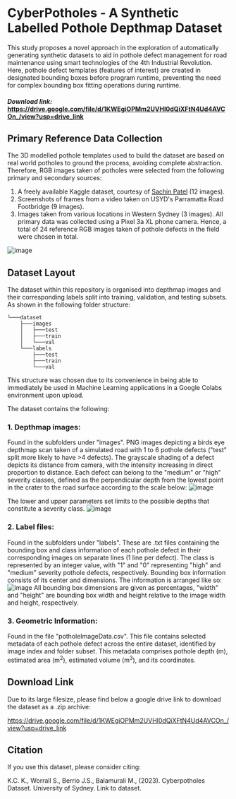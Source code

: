 # CyberPotholes - A Synthetic Labelled Pothole Depthmap Dataset
This study proposes a novel approach in the exploration of automatically generating synthetic datasets to aid in pothole defect management for road maintenance using smart technologies of the 4th Industrial Revolution. Here, pothole defect templates (features of interest) are created in designated bounding boxes before program runtime, preventing the need for complex bounding box fitting operations during runtime.

#### ***Download link:*** https://drive.google.com/file/d/1KWEgiOPMm2UVHl0dQiXFtN4Ud4AVCOn_/view?usp=drive_link

## Primary Reference Data Collection
The 3D modelled pothole templates used to build the dataset are based on real world potholes to ground the process, avoiding complete abstraction. Therefore, RGB images taken of potholes were selected from the following primary and secondary sources:
1. A freely available Kaggle dataset, courtesy of [Sachin Patel](https://www.kaggle.com/datasets/sachinpatel21/pothole-image-dataset) (12 images).
2. Screenshots of frames from a video taken on USYD's Parramatta Road Footbridge (9 images).
3. Images taken from various locations in Western Sydney (3 images).
All primary data was collected using a Pixel 3a XL phone camera.
Hence, a total of 24 reference RGB images taken of pothole defects in the field were chosen in total.

![image](https://github.com/Kiran-KC-01/CyberPotholes/assets/167006792/8ced4733-0b45-4d5b-8b94-d3dfe2054b5d)

## Dataset Layout  
The dataset within this repository is organised into depthmap images and their corresponding labels split into training, validation, and testing subsets. As shown in the following folder structure:

```
└───dataset
    ├───images
    │   ├───test
    │   ├───train
    │   └───val
    └───labels
        ├───test
        ├───train
        └───val
```

This structure was chosen due to its convenience in being able to immediately be used in Machine Learning applications in a Google Colabs environment upon upload.

The dataset contains the following:
### 1. Depthmap images: 
Found in the subfolders under "images". PNG images depicting a birds eye depthmap scan taken of a simulated road with 1 to 6 pothole defects ("test" split more likely to have >4 defects). The grayscale shading of a defect depicts its distance from camera, with the intensity increasing in direct proportion to distance. Each defect can belong to the "medium" or "high" severity classes, defined as the perpendicular depth from the lowest point in the crater to the road surface according to the scale below:
![image](https://github.com/Kiran-KC-01/CyberPotholes/assets/167006792/26eaa5c6-3d7d-46e4-9b2b-b275b643d636)

The lower and upper parameters set limits to the possible depths that constitute a severity class.
![image](https://github.com/Kiran-KC-01/CyberPotholes/assets/167006792/40d703fa-5c39-4526-a578-3bb948578e01)


### 2. Label files: 
Found in the subfolders under "labels". These are .txt files containing the bounding box and class information of each pothole defect in their corresponding images on separate lines (1 line per defect). The class is represented by an integer value, with "1" and "0" representing "high" and "medium" severity pothole defects, respectively. Bounding box information consists of its center and dimensions. The information is arranged like so:
![image](https://github.com/Kiran-KC-01/CyberPotholes/assets/167006792/63e162f8-684e-48bf-b571-f1ee34e6778b)
All bounding box dimensions are given as percentages, "width" and "height" are bounding box width and height relative to the image width and height, respectively.

### 3. Geometric Information: 
Found in the file "potholeImageData.csv". This file contains selected metadata of each pothole defect across the entire dataset, identified by image index and folder subset. This metadata comprises pothole depth (m), estimated area (m<sup>2</sup>), estimated volume (m<sup>3</sup>), and its coordinates.

## Download Link
Due to its large filesize, please find below a google drive link to download the dataset as a .zip archive:

https://drive.google.com/file/d/1KWEgiOPMm2UVHl0dQiXFtN4Ud4AVCOn_/view?usp=drive_link

## Citation
If you use this dataset, please consider citing:

K.C. K., Worrall S., Berrio J.S., Balamurali M., (2023). Cyberpotholes Dataset. University of Sydney. Link to dataset.
